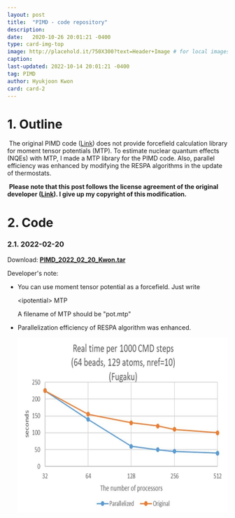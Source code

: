 ```yaml
---
layout: post
title:  "PIMD - code repository"
description: 
date:   2020-10-26 20:01:21 -0400
type: card-img-top
image: http://placehold.it/750X300?text=Header+Image # for local images, place in /assets/img/posts/
caption:
last-updated: 2022-10-14 20:01:21 -0400
tag: PIMD
author: Hyukjoon Kwon
card: card-2
---
```




# 1. Outline

​		The original PIMD code ([Link](https://ccse.jaea.go.jp/software/PIMD/index.en.html)) does not provide forcefield calculation library for moment tensor potentials (MTP). To estimate nuclear quantum effects (NQEs) with MTP, I made a MTP library for the PIMD code. Also, parallel efficiency was enhanced by modifying the RESPA algorithms in the update of thermostats.

​		**Please note that this post follows the license agreement of the original developer ([Link](https://ccse.jaea.go.jp/software/PIMD/license.en.html)). I give up my copyright of this modification.**



# 2. Code 

### 2.1. 2022-02-20

Download: [**PIMD_2022_02_20_Kwon.tar**](https://drive.google.com/file/d/1Mtr_geK3m9Xv45ESJHMwki8UQPCtWnPS/view?usp=sharing)

Developer's note:

- You can use moment tensor potential as a forcefield. Just write

  \<ipotential>
  MTP

  A filename of MTP should be "pot.mtp"

- Parallelization efficiency of RESPA algorithm was enhanced.

    <p align="center" style="color:gray">
    <img src="/assets/img/posts/RESPA.jpg" style="padding: 0;margin:0;width:500px; height:400px;"></p>


